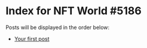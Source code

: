 # Index for NFT World #5186
Posts will be displayed in the order below:

- [Your first post](./001-first.md)


